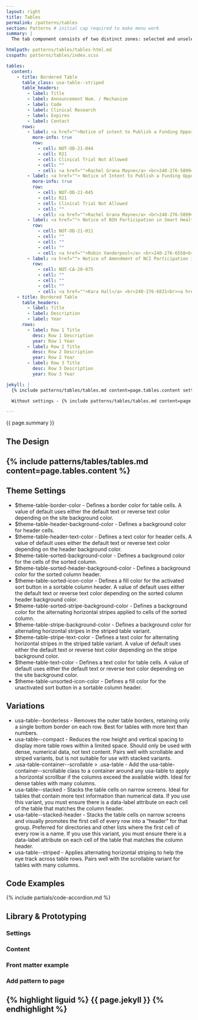 ```yaml
---
layout: right
title: Tables
permalink: /patterns/tables
section: Patterns # initial cap required to make menu work
summary: |
  The tab component consists of two distinct zones: selected and unselected. There are always at least two tabs and one is selected by default. Tabs are used to make it easy to explore and switch between different views.

htmlpath: patterns/tables/tables-html.md
csspath: patterns/tables/index.scss

tables:
  content:
    - title: Bordered Table
      table_class: usa-table--striped
      table_headers:
        - label: Title
        - label: Announcement Num. / Mechanism
        - label: Code
        - label: Clinical Research
        - label: Expires
        - label: Contact
      rows:
        - label: <a href="">Notice of intent to Publish a Funding Opportunity Announcement for Maximizing the Scientific Value of Existing Biospecimen Collections</a>
          more-info: true
          row:
            - cell: NOT-OD-21-044
            - cell: R21
            - cell: Clinical Trial Not Allowed
            - cell: ""
            - cell: <a href="">Rachel Grana Mayne</a> <br>240-276-5899<br><a href="">rachel.mayne@nih.gov</a>
        - label: <a href=""> Notice of Intent to Publish a Funding Opportunity Announcement for Secondary Analyses of Existing Datasets of Tobacco Use and Health </a>
          more-info: true
          row:
            - cell: NOT-OD-21-045
            - cell: R21
            - cell: Clinical Trial Not Allowed
            - cell: ""
            - cell: <a href="">Rachel Grana Mayne</a> <br>240-276-5899<br><a href="">rachel.mayne@nih.gov</a>
        - label: <a href=""> Notice of NIH Participation in Smart Health and Biomedical Research in the Era of Artificial Intelligence and Advanced Data Science </a>
          row:
            - cell: NOT-OD-21-011
            - cell: ""
            - cell: ""
            - cell: ""
            - cell: <a href="">Robin Vanderpool</a> <br>240-276-6558<br><a href="">robin.vanderpool@nih.gov</a>
        - label: <a href=""> Notice of Amendment of NCI Participation in PAR-20-164, Mechanisms and Consequences of Sleep Disparities in the U.S.</a>
          row:
            - cell: NOT-CA-20-075
            - cell: ""
            - cell: ""
            - cell: ""
            - cell: <a href="">Kara Hall</a> <br>240-276-6831<br><a href="">hallka@mail.nih.gov</a><br><br><a href="">Todd Horowitz</a> <br>240-276-6963<br><a href="">horowitzts@mail.nih.gov</a>
    - title: Bordered Table
      table_headers:
        - label: Title
        - label: Description
        - label: Year
      rows:
        - label: Row 1 Title
          desc: Row 1 Description
          year: Row 1 Year
        - label: Row 2 Title
          desc: Row 2 Description
          year: Row 2 Year
        - label: Row 3 Title
          desc: Row 3 Description
          year: Row 3 Year

jekyll: |
  {% include patterns/tables/tables.md content=page.tables.content settings=page.tables.settings %}

  Without settings - {% include patterns/tables/tables.md content=page.tables.content %}

---
```


{{ page.summary }}

## The Design
{% include patterns/tables/tables.md content=page.tables.content %}
---

## Theme Settings
- $theme-table-border-color - Defines a border color for table cells. A value of default uses either the default text or reverse text color depending on the site background color.
- $theme-table-header-background-color - Defines a background color for header cells.
- $theme-table-header-text-color - Defines a text color for header cells. A value of default uses either the default text or reverse text color depending on the header background color.
- $theme-table-sorted-background-color - Defines a background color for the cells of the sorted column.
- $theme-table-sorted-header-background-color - Defines a background color for the sorted column header.
- $theme-table-sorted-icon-color - Defines a fill color for the activated sort button in a sortable column header. A value of default uses either the default text or reverse text color depending on the sorted column header background color.
- $theme-table-sorted-stripe-background-color - Defines a background color for the alternating horizontal stripes applied to cells of the sorted column.
- $theme-table-stripe-background-color - Defines a background color for alternating horizontal stripes in the striped table variant.
- $theme-table-stripe-text-color - Defines a text color for alternating horizontal stripes in the striped table variant. A value of default uses either the default text or reverse text color depending on the stripe background color.
- $theme-table-text-color - Defines a text color for table cells. A value of default uses either the default text or reverse text color depending on the site background color.
- $theme-table-unsorted-icon-color - Defines a fill color for the unactivated sort button in a sortable column header.

## Variations
- usa-table--borderless - Removes the outer table borders, retaining only a single bottom border on each row. Best for tables with more text than numbers.
- usa-table--compact - Reduces the row height and vertical spacing to display more table rows within a limited space. Should only be used with dense, numerical data, not text content. Pairs well with scrollable and striped variants, but is not suitable for use with stacked variants.
- .usa-table-container--scrollable > .usa-table - Add the usa-table-container--scrollable class to a container around any usa-table to apply a horizontal scrollbar if the columns exceed the available width. Ideal for dense tables with many columns.
- usa-table--stacked - Stacks the table cells on narrow screens. Ideal for tables that contain more text information than numerical data. If you use this variant, you must ensure there is a data-label attribute on each cell of the table that matches the column header.
- usa-table--stacked-header - Stacks the table cells on narrow screens and visually promotes the first cell of every row into a “header” for that group. Preferred for directories and other lists where the first cell of every row is a name. If you use this variant, you must ensure there is a data-label attribute on each cell of the table that matches the column header.
- usa-table--striped - Applies alternating horizontal striping to help the eye track across table rows. Pairs well with the scrollable variant for tables with many columns.

## Code Examples
{% include partials/code-accordion.md %}

## Library & Prototyping


### Settings


### Content


### Front matter example


### Add pattern to page
{% highlight liguid %}
  {{ page.jekyll }}
{% endhighlight %}
---
